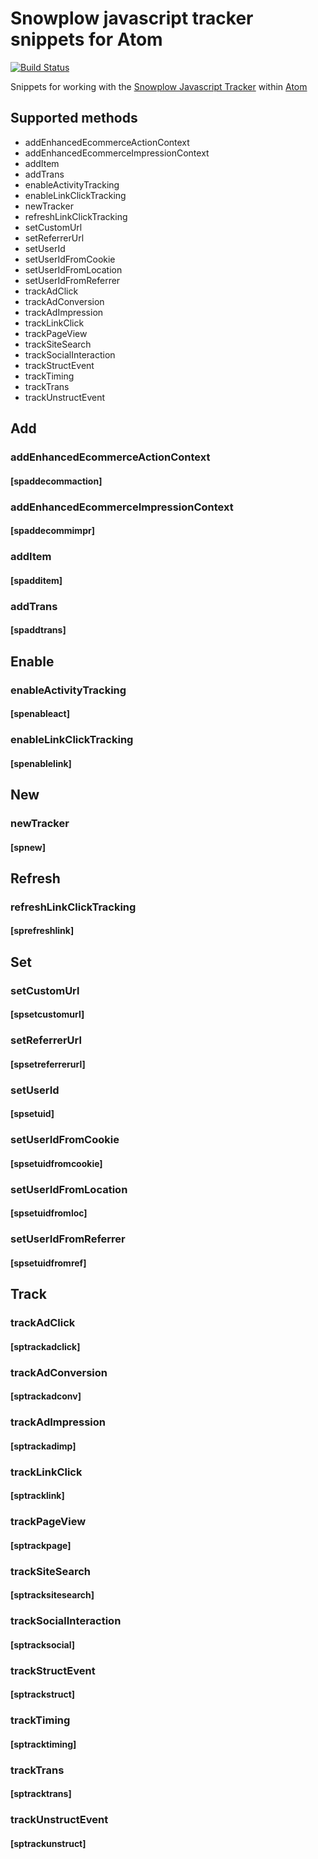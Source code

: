# Snowplow javascript tracker snippets for Atom

[![Build Status](https://travis-ci.org/njenkins/atom-snowplowjs-snippets.svg?branch=master)](https://travis-ci.org/njenkins/atom-snowplowjs-snippets)

Snippets for working with the [Snowplow Javascript Tracker](http://snowplowanalytics.com/) within [Atom](http://atom.io)

## Supported methods
* addEnhancedEcommerceActionContext
* addEnhancedEcommerceImpressionContext
* addItem
* addTrans
* enableActivityTracking
* enableLinkClickTracking
* newTracker
* refreshLinkClickTracking
* setCustomUrl
* setReferrerUrl
* setUserId
* setUserIdFromCookie
* setUserIdFromLocation
* setUserIdFromReferrer
* trackAdClick
* trackAdConversion
* trackAdImpression
* trackLinkClick
* trackPageView
* trackSiteSearch
* trackSocialInteraction
* trackStructEvent
* trackTiming
* trackTrans
* trackUnstructEvent

## Add
### addEnhancedEcommerceActionContext
#### [spaddecommaction]

### addEnhancedEcommerceImpressionContext
#### [spaddecommimpr]

### addItem
#### [spadditem]

### addTrans
#### [spaddtrans]

## Enable
### enableActivityTracking
#### [spenableact]
### enableLinkClickTracking
#### [spenablelink]

## New
### newTracker
#### [spnew]

## Refresh
### refreshLinkClickTracking
#### [sprefreshlink]

## Set
### setCustomUrl
#### [spsetcustomurl]

### setReferrerUrl
#### [spsetreferrerurl]

### setUserId
#### [spsetuid]

### setUserIdFromCookie
#### [spsetuidfromcookie]

### setUserIdFromLocation
#### [spsetuidfromloc]

### setUserIdFromReferrer
#### [spsetuidfromref]

## Track

### trackAdClick
#### [sptrackadclick]

### trackAdConversion
#### [sptrackadconv]

### trackAdImpression
#### [sptrackadimp]

### trackLinkClick
#### [sptracklink]

### trackPageView
#### [sptrackpage]

### trackSiteSearch
#### [sptracksitesearch]

### trackSocialInteraction
#### [sptracksocial]

### trackStructEvent
#### [sptrackstruct]

### trackTiming
#### [sptracktiming]

### trackTrans
#### [sptracktrans]

### trackUnstructEvent
#### [sptrackunstruct]
